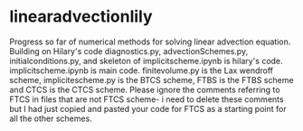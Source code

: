 # linearadvectionlily
Progress so far of numerical methods for solving linear advection equation. Building on Hilary's code
diagnostics.py, advectionSchemes.py, initialconditions.py, and skeleton of implicitscheme.ipynb is hilary's code. implicitscheme.ipynb is main code.
finitevolume.py is the Lax wendroff scheme, implicitescheme.py is the BTCS scheme, FTBS is the FTBS scheme and CTCS is the CTCS scheme. Please ignore the comments referring to FTCS in files that are not FTCS scheme- i need to delete these comments but I had just copied and pasted your code for FTCS as a starting point for all the other schemes.

